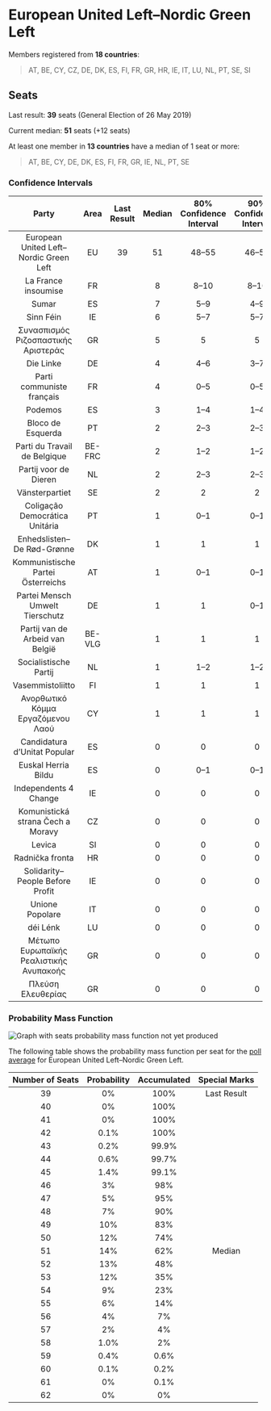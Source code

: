 # European United Left–Nordic Green Left

Members registered from **18 countries**:

> AT, BE, CY, CZ, DE, DK, ES, FI, FR, GR, HR, IE, IT, LU, NL, PT, SE, SI

## Seats

Last result: **39** seats (General Election of 26 May 2019)

Current median: **51** seats (+12 seats)

At least one member in **13 countries** have a median of 1 seat or more:

> AT, BE, CY, DE, DK, ES, FI, FR, GR, IE, NL, PT, SE

### Confidence Intervals

| Party | Area | Last Result | Median | 80% Confidence Interval | 90% Confidence Interval | 95% Confidence Interval | 99% Confidence Interval |
|:-----:|:----:|:-----------:|:------:|:-----------------------:|:-----------------------:|:-----------------------:|:-----------------------:|
| European United Left–Nordic Green Left | EU | 39 | 51 | 48–55 | 46–56 | 46–57 | 44–59 |
| La France insoumise | FR | | 8 | 8–10 | 8–10 | 8–10 | 7–11 |
| Sumar | ES | | 7 | 5–9 | 4–9 | 4–10 | 3–10 |
| Sinn Féin | IE | | 6 | 5–7 | 5–7 | 5–7 | 4–8 |
| Συνασπισμός Ριζοσπαστικής Αριστεράς | GR | | 5 | 5 | 5 | 5 | 5 |
| Die Linke | DE | | 4 | 4–6 | 3–7 | 3–7 | 3–8 |
| Parti communiste français | FR | | 4 | 0–5 | 0–5 | 0–5 | 0–5 |
| Podemos | ES | | 3 | 1–4 | 1–4 | 1–5 | 0–5 |
| Bloco de Esquerda | PT | | 2 | 2–3 | 2–3 | 2–3 | 1–3 |
| Parti du Travail de Belgique | BE-FRC | | 2 | 1–2 | 1–2 | 1–2 | 1–2 |
| Partij voor de Dieren | NL | | 2 | 2–3 | 2–3 | 1–3 | 1–3 |
| Vänsterpartiet | SE | | 2 | 2 | 2 | 2 | 2–3 |
| Coligação Democrática Unitária | PT | | 1 | 0–1 | 0–1 | 0–1 | 0–1 |
| Enhedslisten–De Rød-Grønne | DK | | 1 | 1 | 1 | 1 | 0–1 |
| Kommunistische Partei Österreichs | AT | | 1 | 0–1 | 0–1 | 0–2 | 0–2 |
| Partei Mensch Umwelt Tierschutz | DE | | 1 | 1 | 0–1 | 0–2 | 0–2 |
| Partij van de Arbeid van België | BE-VLG | | 1 | 1 | 1 | 1 | 1 |
| Socialistische Partij | NL | | 1 | 1–2 | 1–2 | 0–2 | 0–2 |
| Vasemmistoliitto | FI | | 1 | 1 | 1 | 1 | 1 |
| Ανορθωτικό Κόμμα Εργαζόμενου Λαού | CY | | 1 | 1 | 1 | 1 | 1 |
| Candidatura d’Unitat Popular | ES | | 0 | 0 | 0 | 0 | 0 |
| Euskal Herria Bildu | ES | | 0 | 0–1 | 0–1 | 0–1 | 0–1 |
| Independents 4 Change | IE | | 0 | 0 | 0 | 0 | 0 |
| Komunistická strana Čech a Moravy | CZ | | 0 | 0 | 0 | 0 | 0 |
| Levica | SI | | 0 | 0 | 0 | 0–1 | 0–1 |
| Radnička fronta | HR | | 0 | 0 | 0 | 0 | 0 |
| Solidarity–People Before Profit | IE | | 0 | 0 | 0 | 0 | 0 |
| Unione Popolare | IT | | 0 | 0 | 0 | 0 | 0 |
| déi Lénk | LU | | 0 | 0 | 0 | 0 | 0 |
| Μέτωπο Ευρωπαϊκής Ρεαλιστικής Ανυπακοής | GR | | 0 | 0 | 0 | 0 | 0 |
| Πλεύση Ελευθερίας | GR | | 0 | 0 | 0 | 0 | 0 |

### Probability Mass Function

![Graph with seats probability mass function not yet produced](average-2023-06-30-seats-pmf-europeanunitedleft–nordicgreenleft.png "Seats Probability Mass Function")

The following table shows the probability mass function per seat for the [poll average](average-2023-06-30.html) for European United Left–Nordic Green Left.

| Number of Seats | Probability | Accumulated | Special Marks |
|:---------------:|:-----------:|:-----------:|:-------------:|
| 39 | 0% | 100% | Last Result |
| 40 | 0% | 100% |  |
| 41 | 0% | 100% |  |
| 42 | 0.1% | 100% |  |
| 43 | 0.2% | 99.9% |  |
| 44 | 0.6% | 99.7% |  |
| 45 | 1.4% | 99.1% |  |
| 46 | 3% | 98% |  |
| 47 | 5% | 95% |  |
| 48 | 7% | 90% |  |
| 49 | 10% | 83% |  |
| 50 | 12% | 74% |  |
| 51 | 14% | 62% | Median |
| 52 | 13% | 48% |  |
| 53 | 12% | 35% |  |
| 54 | 9% | 23% |  |
| 55 | 6% | 14% |  |
| 56 | 4% | 7% |  |
| 57 | 2% | 4% |  |
| 58 | 1.0% | 2% |  |
| 59 | 0.4% | 0.6% |  |
| 60 | 0.1% | 0.2% |  |
| 61 | 0% | 0.1% |  |
| 62 | 0% | 0% |  |


